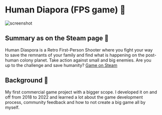 # Human Diapora (FPS game) 🔫
![screenshot](https://cdn.akamai.steamstatic.com/steam/apps/1395420/ss_c99be5eec39edcc3bb37ce432e01d996326f1411.600x338.jpg?t=1653319781)
## Summary as on the Steam page 👾
Human Diaspora is a Retro First-Person Shooter where you fight your way to save the remnants of your family and find what is happening on the post-human colony planet. Take action against small and big enemies. Are you up to the challenge and save humanity?
[Game on Steam](https://store.steampowered.com/app/1395420/Human_Diaspora/)
## Background 🚀
My first commercial game project with a bigger scope. I developed it on and off from 2018 to 2022 and learned a lot about the game development process, community feedback and how to not create a big game all by myself.
